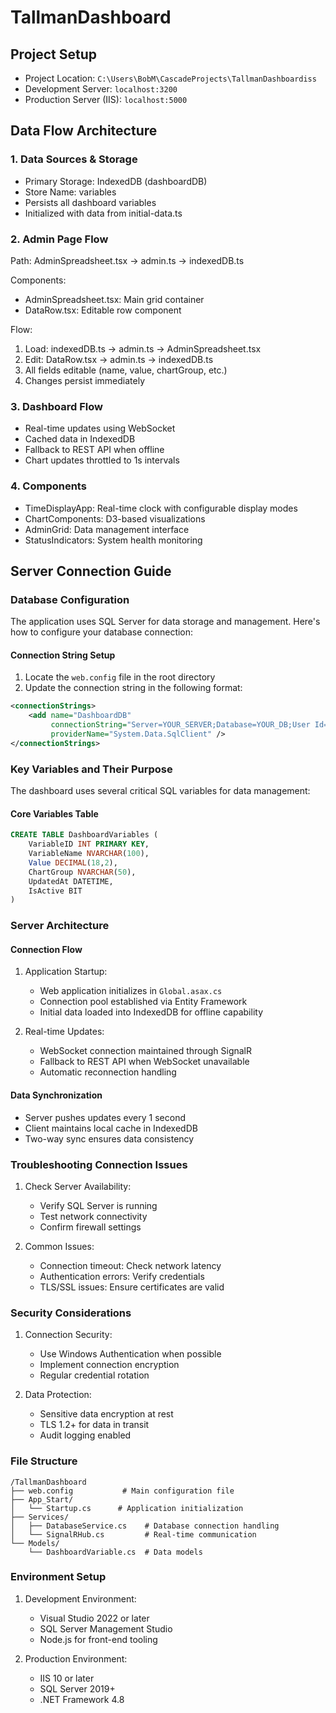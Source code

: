 # TallmanDashboard

## Project Setup
- Project Location: `C:\Users\BobM\CascadeProjects\TallmanDashboardiss`
- Development Server: `localhost:3200`
- Production Server (IIS): `localhost:5000`

## Data Flow Architecture

### 1. Data Sources & Storage
- Primary Storage: IndexedDB (dashboardDB)
- Store Name: variables
- Persists all dashboard variables
- Initialized with data from initial-data.ts

### 2. Admin Page Flow
Path: AdminSpreadsheet.tsx -> admin.ts -> indexedDB.ts

Components:
- AdminSpreadsheet.tsx: Main grid container
- DataRow.tsx: Editable row component

Flow:
1. Load: indexedDB.ts -> admin.ts -> AdminSpreadsheet.tsx
2. Edit: DataRow.tsx -> admin.ts -> indexedDB.ts
3. All fields editable (name, value, chartGroup, etc.)
4. Changes persist immediately

### 3. Dashboard Flow
- Real-time updates using WebSocket
- Cached data in IndexedDB
- Fallback to REST API when offline
- Chart updates throttled to 1s intervals

### 4. Components
- TimeDisplayApp: Real-time clock with configurable display modes
- ChartComponents: D3-based visualizations
- AdminGrid: Data management interface
- StatusIndicators: System health monitoring

## Server Connection Guide

### Database Configuration
The application uses SQL Server for data storage and management. Here's how to configure your database connection:

#### Connection String Setup
1. Locate the `web.config` file in the root directory
2. Update the connection string in the following format:
```xml
<connectionStrings>
    <add name="DashboardDB" 
         connectionString="Server=YOUR_SERVER;Database=YOUR_DB;User Id=YOUR_USER;Password=YOUR_PASSWORD;TrustServerCertificate=True;"
         providerName="System.Data.SqlClient" />
</connectionStrings>
```

### Key Variables and Their Purpose
The dashboard uses several critical SQL variables for data management:

#### Core Variables Table
```sql
CREATE TABLE DashboardVariables (
    VariableID INT PRIMARY KEY,
    VariableName NVARCHAR(100),
    Value DECIMAL(18,2),
    ChartGroup NVARCHAR(50),
    UpdatedAt DATETIME,
    IsActive BIT
)
```

### Server Architecture

#### Connection Flow
1. Application Startup:
   - Web application initializes in `Global.asax.cs`
   - Connection pool established via Entity Framework
   - Initial data loaded into IndexedDB for offline capability

2. Real-time Updates:
   - WebSocket connection maintained through SignalR
   - Fallback to REST API when WebSocket unavailable
   - Automatic reconnection handling

#### Data Synchronization
- Server pushes updates every 1 second
- Client maintains local cache in IndexedDB
- Two-way sync ensures data consistency

### Troubleshooting Connection Issues

1. Check Server Availability:
   - Verify SQL Server is running
   - Test network connectivity
   - Confirm firewall settings

2. Common Issues:
   - Connection timeout: Check network latency
   - Authentication errors: Verify credentials
   - TLS/SSL issues: Ensure certificates are valid

### Security Considerations

1. Connection Security:
   - Use Windows Authentication when possible
   - Implement connection encryption
   - Regular credential rotation

2. Data Protection:
   - Sensitive data encryption at rest
   - TLS 1.2+ for data in transit
   - Audit logging enabled

### File Structure
```
/TallmanDashboard
├── web.config           # Main configuration file
├── App_Start/
│   └── Startup.cs      # Application initialization
├── Services/
│   ├── DatabaseService.cs    # Database connection handling
│   └── SignalRHub.cs         # Real-time communication
└── Models/
    └── DashboardVariable.cs  # Data models
```

### Environment Setup

1. Development Environment:
   - Visual Studio 2022 or later
   - SQL Server Management Studio
   - Node.js for front-end tooling

2. Production Environment:
   - IIS 10 or later
   - SQL Server 2019+
   - .NET Framework 4.8